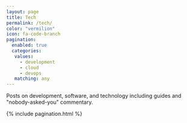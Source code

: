 ```yaml
---
layout: page
title: Tech
permalink: /tech/
color: "vermilion"
icon: fa-code-branch
pagination:
  enabled: true
  categories:
   values:
     - development
     - cloud
     - devops
   matching: any
---
```


Posts on development, software, and technology including guides and "nobody-asked-you" commentary.

<div>
  {% include pagination.html %}
</div>
